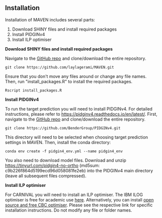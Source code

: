 ## Installation

Installation of MAVEN includes several parts:  
1. Download SHINY files and install required packages
2. Install PIDGINv4
3. Install ILP optimiser

**Download SHINY files and install required packages**

Navigate to the [GitHub repo](https://github.com/laylagerami/MAVEN) and clone/download the entire repository. 
```
git clone https://github.com/laylagerami/MAVEN.git
```

Ensure that you don't move any files around or change any file names. Then, run "install_packages.R" to install the required packages. 
```
Rscript install_packages.R
```

**Install PIDGINv4**

To run the target prediction you will need to install PIDGINv4. For detailed instructions, please refer to https://pidginv4.readthedocs.io/en/latest/.
First, navigate to the [GitHub repo](https://github.com/BenderGroup/PIDGINv4) and clone/download the entire repository.
```
git clone https://github.com/BenderGroup/PIDGINv4.git
```
This directory will need to be selected when choosing target prediction settings in MAVEN.
Then, install the conda directory:
```
conda env create -f pidgin4_env.yml --name pidgin4_env
```
You also need to download model files. Download and unzip https://tinyurl.com/pidgin4-no-ortho (md5sum: c9b226f864d5199ecd96d058081fe2eb) into the PIDGINv4 main directory (leave all subsequent files compressed).

**Install ILP optimiser**

For CARNIVAL you will need to install an ILP optimiser. The IBM ILOG optimiser is free for academic use [here](https://www.ibm.com/products/ilog-cplex-optimization-studio?S_PKG=CoG&cm_mmc=Search_Google-_-Data+Science_Data+Science-_-WW_IDA-_-+IBM++CPLEX_Broad_CoG&cm_mmca1=000000RE&cm_mmca2=10000668&cm_mmca7=9041989&cm_mmca8=kwd-412296208719&cm_mmca9=_k_Cj0KCQiAr93gBRDSARIsADvHiOpDUEHgUuzu8fJvf3vmO5rI0axgtaleqdmwk6JRPIDeNcIjgIHMhZIaAiwWEALw_wcB_k_&cm_mmca10=267798126431&cm_mmca11=b&mkwid=_k_Cj0KCQiAr93gBRDSARIsADvHiOpDUEHgUuzu8fJvf3vmO5rI0axgtaleqdmwk6JRPIDeNcIjgIHMhZIaAiwWEALw_wcB_k_%7C470%7C135655&cvosrc=ppc.google.%2Bibm%20%2Bcplex&cvo_campaign=000000RE&cvo_crid=267798126431&Matchtype=b&gclid=Cj0KCQiAr93gBRDSARIsADvHiOpDUEHgUuzu8fJvf3vmO5rI0axgtaleqdmwk6JRPIDeNcIjgIHMhZIaAiwWEALw_wcB). Alternatively, you can install [open source and free CBC optimiser](https://github.com/coin-or/Cbc). Please see the respective link for specific installation instructions. Do not modify any file or folder names.
